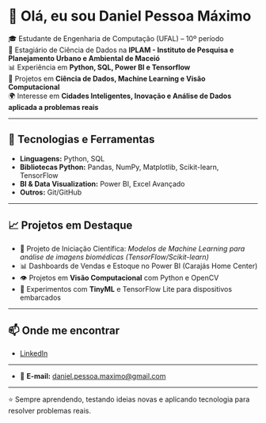 # 👋 Olá, eu sou Daniel Pessoa Máximo  

🎓 Estudante de Engenharia de Computação (UFAL) – 10º período  
💼 Estagiário de Ciência de Dados na **IPLAM - Instituto de Pesquisa e Planejamento Urbano e Ambiental de Maceió**  
📊 Experiência em **Python, SQL, Power BI e Tensorflow**  
🤖 Projetos em **Ciência de Dados, Machine Learning e Visão Computacional**  
🌍 Interesse em **Cidades Inteligentes, Inovação e Análise de Dados aplicada a problemas reais**  

---

## 🚀 Tecnologias e Ferramentas  
- **Linguagens:** Python, SQL  
- **Bibliotecas Python:** Pandas, NumPy, Matplotlib, Scikit-learn, TensorFlow  
- **BI & Data Visualization:** Power BI, Excel Avançado  
- **Outros:** Git/GitHub  

---

## 📈 Projetos em Destaque  
- 🔬 Projeto de Iniciação Científica: *Modelos de Machine Learning para análise de imagens biomédicas (TensorFlow/Scikit-learn)*  
- 📊 Dashboards de Vendas e Estoque no Power BI (Carajás Home Center)  
- 👁️ Projetos em **Visão Computacional** com Python e OpenCV  
- 🤖 Experimentos com **TinyML** e TensorFlow Lite para dispositivos embarcados   

---

## 📫 Onde me encontrar  
- [LinkedIn](https://www.linkedin.com/in/daniel-m-97460211b/)  

---

- 📧 **E-mail:** [daniel.pessoa.maximo@gmail.com](mailto:daniel.pessoa.maximo@gmail.com)

---

⭐ Sempre aprendendo, testando ideias novas e aplicando tecnologia para resolver problemas reais.  
